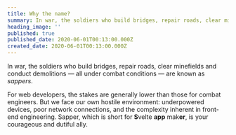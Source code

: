 ```yaml
---
title: Why the name?
summary: In war, the soldiers who build bridges, repair roads, clear minefields and conduct demolitions — all under combat conditions...
heading_image: ''
published: true
published_date: 2020-06-01T00:13:00.000Z
created_date: 2020-06-01T00:13:00.000Z
---
```

In war, the soldiers who build bridges, repair roads, clear minefields and conduct demolitions — all under combat conditions — are known as _sappers_.

For web developers, the stakes are generally lower than those for combat engineers. But we face our own hostile environment: underpowered devices, poor network connections, and the complexity inherent in front-end engineering. Sapper, which is short for **S**velte **app** mak**er**, is your courageous and dutiful ally.